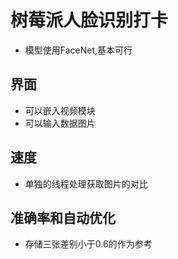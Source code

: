 # 树莓派人脸识别打卡
- 模型使用FaceNet,基本可行

## 界面
-  可以嵌入视频模块
- 可以输入数据图片

## 速度
- 单独的线程处理获取图片的对比

## 准确率和自动优化
- 存储三张差别小于0.6的作为参考  
